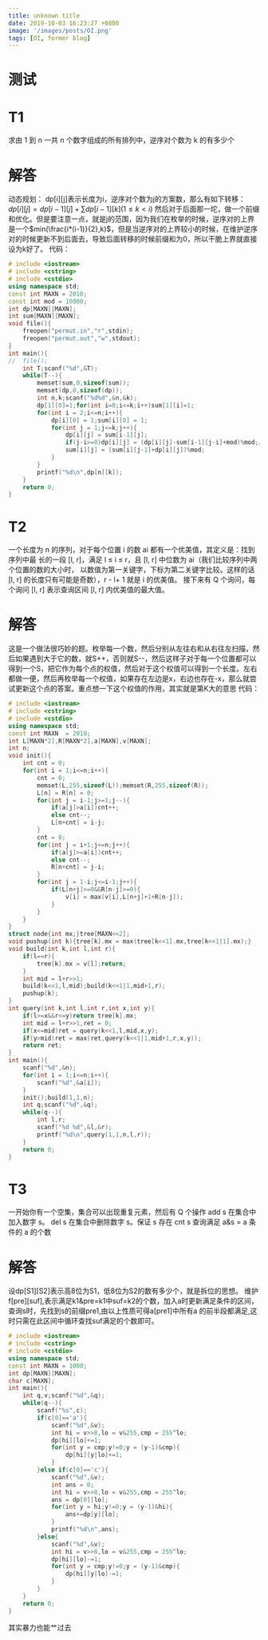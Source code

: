 ```yaml
---
title: unknown title
date: 2019-10-03 16:23:27 +0800
image: '/images/posts/OI.png'
tags: [OI, former blog]
---
```


# 测试
#  T1
求由 1 到 n 一共 n 个数字组成的所有排列中，逆序对个数为 k 的有多少个
# 解答
动态规划：
dp[i][j]表示长度为i，逆序对个数为j的方案数，那么有如下转移：
$dp[i][j] = dp[i-1][j]+\sum dp[i-1][k](1\le k<i)$
然后对于后面那一坨，做一个前缀和优化。但是要注意一点，就是j的范围，因为我们在枚举的时候，逆序对的上界是一个$min(\frac{i*(i-1)}{2},k)$，但是当逆序对的上界较小的时候，在维护逆序对的时候更新不到后面去，导致后面转移的时候前缀和为0，所以干脆上界就直接设为k好了。
代码：
```cpp
# include <iostream>
# include <cstring>
# include <cstdio>
using namespace std;
const int MAXN = 2010;
const int mod = 10000;
int dp[MAXN][MAXN];
int sum[MAXN][MAXN];
void file(){
	freopen("permut.in","r",stdin);
	freopen("permut.out","w",stdout);
}
int main(){
//	file();
	int T;scanf("%d",&T);
	while(T--){
		memset(sum,0,sizeof(sum));
		memset(dp,0,sizeof(dp));
		int n,k;scanf("%d%d",&n,&k);
		dp[1][0]=1;for(int i=0;i<=k;i++)sum[1][i]=1;
		for(int i = 2;i<=n;i++){
			dp[i][0] = 1;sum[i][0] = 1;
			for(int j = 1;j<=k;j++){
				dp[i][j] = sum[i-1][j];
				if(j-i>=0)dp[i][j] = (dp[i][j]-sum[i-1][j-i]+mod)%mod;//对于j<i的情况，前缀和不需要减
				sum[i][j] = (sum[i][j-1]+dp[i][j])%mod;
			}
		}
		printf("%d\n",dp[n][k]);
	}
	return 0;
}
```
# T2
一个长度为 n 的序列，对于每个位置 i 的数 ai 都有一个优美值，其定义是：找到序列中最 长的一段 [l, r]，满足 l ≤ i ≤ r，且 [l, r] 中位数为 ai（我们比较序列中两个位置的数的大小时， 以数值为第一关键字，下标为第二关键字比较。这样的话 [l, r] 的长度只有可能是奇数），r - l+ 1 就是 i 的优美值。
接下来有 Q 个询问，每个询问 [l, r] 表示查询区间 [l, r] 内优美值的最大值。
# 解答
这是一个做法很巧妙的题。枚举每一个数，然后分别从左往右和从右往左扫描，然后如果遇到大于它的数，就S++，否则就S--，然后这样子对于每一个位置都可以得到一个S，把它作为每个点的权值，然后对于这个权值可以得到一个长度。左右都做一便，然后再枚举每一个权值，如果存在左边是x，右边也存在-x，那么就尝试更新这个点的答案。重点想一下这个权值的作用，其实就是第K大的意思
代码：
```cpp
# include <iostream>
# include <cstring>
# include <cstdio>
using namespace std;
const int MAXN  = 2010;
int L[MAXN*2],R[MAXN*2],a[MAXN],v[MAXN];
int n;
void init(){
	int cnt = 0;
	for(int i = 1;i<=n;i++){
		cnt = 0;
		memset(L,255,sizeof(L));memset(R,255,sizeof(R)); 
		L[n] = R[n] = 0; 
		for(int j = i-1;j>=1;j--){
			if(a[j]>a[i])cnt++;
			else cnt--;
			L[n+cnt] = i-j;
		}
		cnt = 0;
		for(int j = i+1;j<=n;j++){
			if(a[j]>=a[i])cnt++;
			else cnt--;
			R[n+cnt] = j-i;
		}
		for(int j = 1-i;j<=i-1;j++){
			if(L[n+j]>=0&&R[n-j]>=0){
				v[i] = max(v[i],L[n+j]+1+R[n-j]);
			}
		}
	}
} 
struct node{int mx;}tree[MAXN<<2];
void pushup(int k){tree[k].mx = max(tree[k<<1].mx,tree[k<<1|1].mx);}
void build(int k,int l,int r){
	if(l==r){
		tree[k].mx = v[l];return;
	}	
	int mid = l+r>>1;
	build(k<<1,l,mid);build(k<<1|1,mid+1,r);
	pushup(k);
}
int query(int k,int l,int r,int x,int y){
	if(l>=x&&r<=y)return tree[k].mx;
	int mid = l+r>>1,ret = 0;
	if(x<=mid)ret = query(k<<1,l,mid,x,y);
	if(y>mid)ret = max(ret,query(k<<1|1,mid+1,r,x,y));
	return ret;
}
int main(){
	scanf("%d",&n);
	for(int i = 1;i<=n;i++){
		scanf("%d",&a[i]);
	}
	init();build(1,1,n);
	int q;scanf("%d",&q);
	while(q--){
		int l,r;
		scanf("%d %d",&l,&r);
		printf("%d\n",query(1,1,n,l,r));
	}
	return 0;
}
```
# T3
一开始你有一个空集，集合可以出现重复元素，然后有 Q 个操作
add s
在集合中加入数字 s。
del s
在集合中删除数字 s。保证 s 存在
cnt s
查询满足 a&s = a 条件的 a 的个数
# 解答
设dp[S1][S2]表示高8位为S1，低8位为S2的数有多少个，就是拆位的思想。
维护f[pre][suf],表示满足k1&pre=k1中suf=k2的个数，加入a时更新满足条件的区间，查询s时，先找到s的前缀pre1,由以上性质可得a[pre1]中所有a 的前半段都满足,这时只需在此区间中循环查找suf满足的个数即可。
```cpp
# include <iostream>
# include <cstring>
# include <cstdio>
using namespace std;
const int MAXN = 1000;
int dp[MAXN][MAXN];
char c[MAXN];
int main(){
	int q,v;scanf("%d",&q);
	while(q--){
		scanf("%s",c);
		if(c[0]=='a'){
			scanf("%d",&v);
			int hi = v>>8,lo = v&255,cmp = 255^lo;
			dp[hi][lo]+=1;
			for(int y = cmp;y!=0;y = (y-1)&cmp){
				dp[hi][y|lo]+=1;
			}	
		}else if(c[0]=='c'){
			scanf("%d",&v);
			int ans = 0;
			int hi = v>>8,lo = v&255,cmp = 255^lo;
			ans = dp[0][lo];
			for(int y = hi;y!=0;y = (y-1)&hi){
				ans+=dp[y][lo];
			}
			printf("%d\n",ans);
		}else{
			scanf("%d",&v);
			int hi = v>>8,lo = v&255,cmp = 255^lo;
			dp[hi][lo]-=1;
			for(int y = cmp;y!=0;y = (y-1)&cmp){
				dp[hi][y|lo]-=1;
			}	
		}
	}
	return 0;
}
```
其实暴力也能艹过去